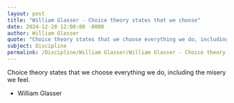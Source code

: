 ```yaml
---
layout: post
title: "William Glasser - Choice theory states that we choose"
date: 2024-12-28 12:00:00 -0000
author: William Glasser
quote: "Choice theory states that we choose everything we do, including the misery we feel."
subject: Discipline
permalink: /Discipline/William Glasser/William Glasser - Choice theory states that we choose
---
```


Choice theory states that we choose everything we do, including the misery we feel.

- William Glasser
